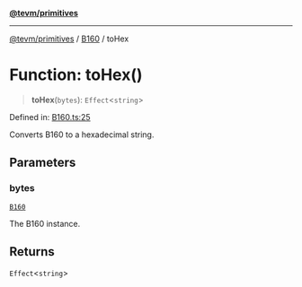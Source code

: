[**@tevm/primitives**](../../../README.md)

***

[@tevm/primitives](../../../globals.md) / [B160](../README.md) / toHex

# Function: toHex()

> **toHex**(`bytes`): `Effect`\<`string`\>

Defined in: [B160.ts:25](https://github.com/evmts/tevm-monorepo/blob/main/packages/primitives/src/B160.ts#L25)

Converts B160 to a hexadecimal string.

## Parameters

### bytes

[`B160`](../type-aliases/B160.md)

The B160 instance.

## Returns

`Effect`\<`string`\>

